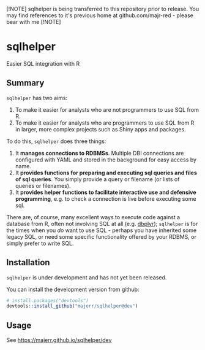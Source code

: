 [!NOTE] sqlhelper is being transferred to this repository prior to release. 
You may find references to it's previous home at github.com/majr-red - please bear with me [!NOTE] 

# sqlhelper
Easier SQL integration with R

## Summary
`sqlhelper` has two aims:

1. To make it easier for analysts who are not programmers to use SQL from R.
1. To make it easier for analysts who are programmers to use SQL from R in larger, more complex projects such as Shiny apps and packages.

To do this, `sqlhelper` does three things:

1. It **manages connections to RDBMSs**. Multiple DBI connections are configured with YAML and stored in the background for easy access by name.
1. It **provides functions for preparing and executing sql queries and files of sql queries**. You simply provide a query or filename (or lists of queries or filenames).
1. It **provides helper functions to facilitate interactive use and defensive programming**, e.g. to check a connection is live before executing some sql.

There are, of course, many excellent ways to execute code against a database
from R, often not involving SQL at all (e.g. [dbplyr](https://dbplyr.tidyverse.org/));
`sqlhelper` is for the times when you *do* want to use SQL - perhaps you have
inherited some legacy SQL, or need some specific functionality offered by your 
RDBMS, or simply prefer to write SQL.

## Installation

`sqlhelper` is under development and has not yet been released.

You can install the development version from github:

```R
# install.packages("devtools")
devtools::install_github("majerr/sqlhelper@dev")
```

## Usage

See https://majerr.github.io/sqlhelper/dev
